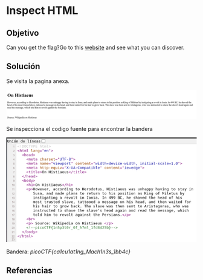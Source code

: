 # Inspect HTML

## Objetivo

Can you get the flag?Go to this [website](http://saturn.picoctf.net:50920/) and see what you can discover.

## Solución

Se visita la pagina anexa.

![img-index_inshtml.png](img-index_inshtml.png)

Se inspecciona el codigo fuente para encontrar la bandera

![img-codigo_inshtml.png](img-codigo_inshtml.png)

Bandera: *picoCTF{ca1cu1at1ng_Mach1n3s_1bb4c}*

## Referencias
